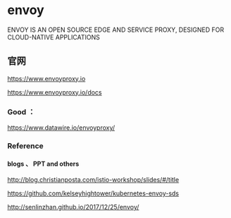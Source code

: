 # envoy
ENVOY IS AN OPEN SOURCE EDGE AND SERVICE PROXY, DESIGNED FOR CLOUD-NATIVE APPLICATIONS



## 官网

https://www.envoyproxy.io

https://www.envoyproxy.io/docs  



###  Good ：

https://www.datawire.io/envoyproxy/   






### Reference

####  blogs 、 PPT and others
http://blog.christianposta.com/istio-workshop/slides/#/title


https://github.com/kelseyhightower/kubernetes-envoy-sds


http://senlinzhan.github.io/2017/12/25/envoy/
